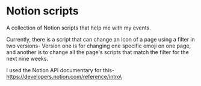 # Notion scripts 

A collection of Notion scripts that help me with my events.

Currently, there is a script that can change an icon of a page using a filter in two versions-
Version one is for changing one specific emoji on one page, and another is to change all the page's scripts that match the filter for the next nine weeks.

I used the Notion API documentary for this-
https://developers.notion.com/reference/intro\
